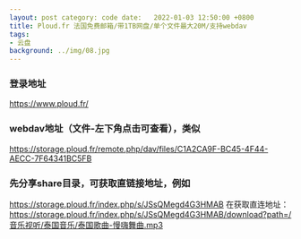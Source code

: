 ```yaml
---
layout: post category: code date:   2022-01-03 12:50:00 +0800
title: Ploud.fr 法国免费邮箱/带1TB网盘/单个文件最大20M/支持webdav
tags:
- 云盘
background: ../img/08.jpg
---
```




### 登录地址<br>
https://www.ploud.fr/


### webdav地址（文件-左下角点击可查看），类似
https://storage.ploud.fr/remote.php/dav/files/C1A2CA9F-BC45-4F44-AECC-7F64341BC5FB

### 先分享share目录，可获取直链接地址，例如
https://storage.ploud.fr/index.php/s/JSsQMegd4G3HMAB
在获取直连地址：
https://storage.ploud.fr/index.php/s/JSsQMegd4G3HMAB/download?path=/音乐视听/泰国音乐/泰国歌曲-慢嗨舞曲.mp3
